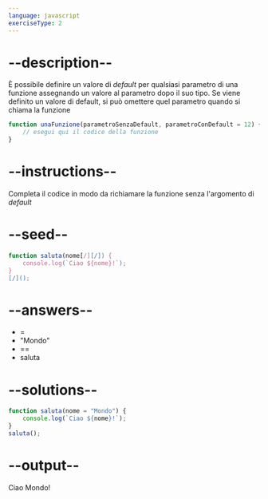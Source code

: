 ```yaml
---
language: javascript
exerciseType: 2
---
```


# --description--

È possibile definire un valore di _default_ per qualsiasi parametro di una funzione assegnando un valore al parametro dopo il suo tipo.
Se viene definito un valore di default, si può omettere quel parametro quando si chiama la funzione
```javascript
function unaFunzione(parametroSenzaDefault, parametroConDefault = 12) {
	// esegui qui il codice della funzione
}
```

# --instructions--

Completa il codice in modo da richiamare la funzione senza l'argomento di _default_

# --seed--

```javascript
function saluta(nome[/][/]) {
    console.log(`Ciao ${nome}!`);
}
[/]();
```

# --answers--

-  = 
- "Mondo"
-  == 
- saluta

# --solutions--

```javascript
function saluta(nome = "Mondo") {
    console.log(`Ciao ${nome}!`);
}
saluta();
```

# --output--

Ciao Mondo!
